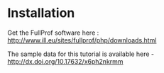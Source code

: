 # Installation
Get the FullProf software here : <http://www.ill.eu/sites/fullprof/php/downloads.html>

The sample data for this tutorial is available here - <http://dx.doi.org/10.17632/x6ph2nkrmm>
